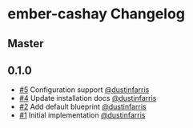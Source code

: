 # ember-cashay Changelog


## Master


## 0.1.0

- [#5](https://github.com/dustinfarris/ember-cashay/pull/5)
  Configuration support
  [@dustinfarris](https://github.com/dustinfarris)
- [#4](https://github.com/dustinfarris/ember-cashay/pull/4)
  Update installation docs
  [@dustinfarris](https://github.com/dustinfarris)
- [#2](https://github.com/dustinfarris/ember-cashay/pull/2)
  Add default blueprint
  [@dustinfarris](https://github.com/dustinfarris)
- [#1](https://github.com/dustinfarris/ember-cashay/pull/1)
  Initial implementation
  [@dustinfarris](https://github.com/dustinfarris)

